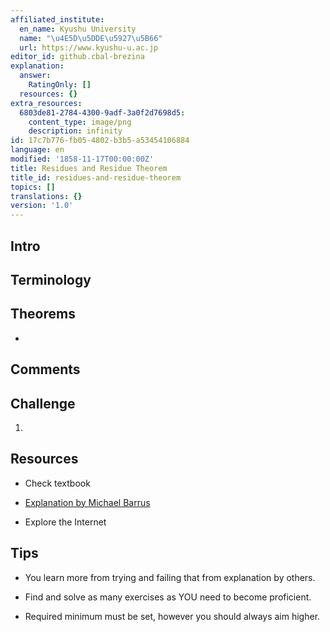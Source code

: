 ```yaml
---
affiliated_institute:
  en_name: Kyushu University
  name: "\u4E5D\u5DDE\u5927\u5B66"
  url: https://www.kyushu-u.ac.jp
editor_id: github.cbal-brezina
explanation:
  answer:
    RatingOnly: []
  resources: {}
extra_resources:
  6803de81-2784-4300-9adf-3a0f2d7698d5:
    content_type: image/png
    description: infinity
id: 17c7b776-fb05-4802-b3b5-a53454106884
language: en
modified: '1858-11-17T00:00:00Z'
title: Residues and Residue Theorem
title_id: residues-and-residue-theorem
topics: []
translations: {}
version: '1.0'
---
```


## Intro




## Terminology




## Theorems

- 



## Comments

## Challenge

1. 


## Resources

- Check textbook

- [Explanation by Michael Barrus](https://youtu.be/xZ0S8Ywwc9o)


- Explore the Internet

## Tips


- You learn more from trying and failing that from  explanation by others.

- Find and solve as many exercises as YOU need to become proficient.

- Required minimum must be set, however you should always aim higher.

